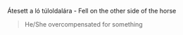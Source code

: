 Átesett a ló túloldalára - Fell on the other side of the horse

> He/She overcompensated for something
